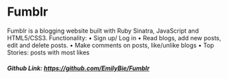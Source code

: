 # Fumblr
Fumblr is a blogging website built with Ruby Sinatra, JavaScript and HTML5/CSS3. 
Functionality:
•	Sign up/ Log in
•	Read blogs, add new posts, edit and delete posts.
•	Make comments on posts, like/unlike blogs
•	Top Stories: posts with most likes

##### Github Link: https://github.com/EmilyBie/Fumblr

